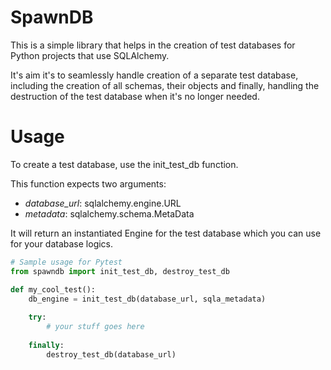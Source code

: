 # SpawnDB

This is a simple library that helps in the creation of test databases for Python
projects that use SQLAlchemy.

It's aim it's to seamlessly handle creation of a separate test database, including
the creation of all schemas, their objects and finally, handling the destruction of the test
database when it's no longer needed.

# Usage
To create a test database, use the init_test_db function.

This function expects two arguments:  
   - *database_url*: sqlalchemy.engine.URL  
   - *metadata*: sqlalchemy.schema.MetaData

It will return an instantiated Engine for the test database which you can use for 
your database logics.

```python
# Sample usage for Pytest
from spawndb import init_test_db, destroy_test_db

def my_cool_test():
    db_engine = init_test_db(database_url, sqla_metadata)
    
    try:
        # your stuff goes here
    
    finally:
        destroy_test_db(database_url)
```

